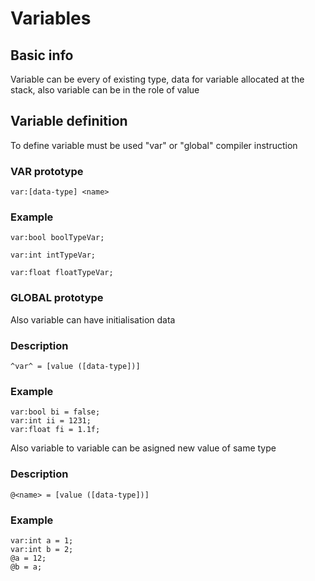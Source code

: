 #  Variables

## Basic info

Variable can be every of existing type, data for variable allocated at the stack, also variable can be in the role of value

## Variable definition

To define variable must be used "var" or "global" compiler instruction

### VAR prototype
 ```
 var:[data-type] <name>
 ```
 
### Example
    
    var:bool boolTypeVar;
       
    var:int intTypeVar;
        
    var:float floatTypeVar;

### GLOBAL prototype

Also variable can have initialisation data

### Description
```
^var^ = [value ([data-type])]
```

### Example
```
var:bool bi = false;
var:int ii = 1231;
var:float fi = 1.1f;
```

Also variable to variable can be asigned new value of same type

### Description
```
@<name> = [value ([data-type])]
```
### Example
```
var:int a = 1;
var:int b = 2;
@a = 12;
@b = a;
```

